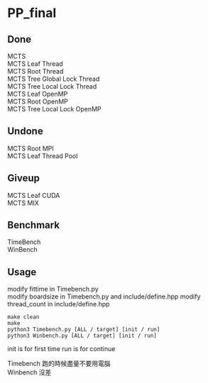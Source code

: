 # PP_final

## Done

MCTS  
MCTS Leaf Thread  
MCTS Root Thread  
MCTS Tree Global Lock Thread  
MCTS Tree Local Lock Thread  
MCTS Leaf OpenMP  
MCTS Root OpenMP  
MCTS Tree Local Lock OpenMP  

## Undone

MCTS Root MPI  
MCTS Leaf Thread Pool  

## Giveup

MCTS Leaf CUDA  
MCTS MIX  

## Benchmark

TimeBench  
WinBench

## Usage

modify fittime in Timebench.py  
modify boardsize in Timebench.py and include/define.hpp
modify thread_count in include/define.hpp

```shell=
make clean
make
python3 Timebench.py [ALL / target] [init / run]
python3 Winbench.py [ALL / target] [init / run]
```
init is for first time
run is for continue

Timebench 跑的時候盡量不要用電腦  
Winbench 沒差
